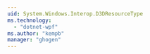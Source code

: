 ```yaml
---
uid: System.Windows.Interop.D3DResourceType
ms.technology: 
  - "dotnet-wpf"
ms.author: "kempb"
manager: "ghogen"
---
```

